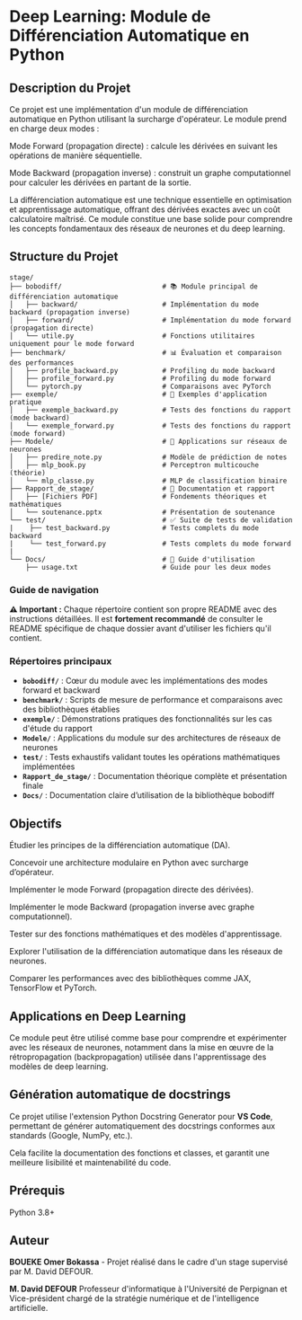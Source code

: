 # Deep Learning: Module de Différenciation Automatique en Python

## Description du Projet

Ce projet est une implémentation d'un module de différenciation automatique en Python utilisant la surcharge d'opérateur. Le module prend en charge deux modes :

Mode Forward (propagation directe) : calcule les dérivées en suivant les opérations de manière séquentielle.

Mode Backward (propagation inverse) : construit un graphe computationnel pour calculer les dérivées en partant de la sortie.

La différenciation automatique est une technique essentielle en optimisation et apprentissage automatique, offrant des dérivées exactes avec un coût calculatoire maîtrisé. Ce module constitue une base solide pour comprendre les concepts fondamentaux des réseaux de neurones et du deep learning.

## Structure du Projet

```
stage/
├── bobodiff/                         # 📚 Module principal de différenciation automatique
│   ├── backward/                     # Implémentation du mode backward (propagation inverse)
│   ├── forward/                      # Implémentation du mode forward (propagation directe)
│   └── utile.py                      # Fonctions utilitaires uniquement pour le mode forward
├── benchmark/                        # 📊 Évaluation et comparaison des performances
│   ├── profile_backward.py           # Profiling du mode backward
│   ├── profile_forward.py            # Profiling du mode forward
│   └── pytorch.py                    # Comparaisons avec PyTorch
├── exemple/                          # 🧪 Exemples d'application pratique
│   ├── exemple_backward.py           # Tests des fonctions du rapport (mode backward)
│   └── exemple_forward.py            # Tests des fonctions du rapport (mode forward)
├── Modele/                           # 🧠 Applications sur réseaux de neurones
│   ├── predire_note.py               # Modèle de prédiction de notes
│   ├── mlp_book.py                   # Perceptron multicouche (théorie)
│   └── mlp_classe.py                 # MLP de classification binaire
├── Rapport_de_stage/                 # 📄 Documentation et rapport
│   ├── [Fichiers PDF]                # Fondements théoriques et mathématiques
│   └── soutenance.pptx               # Présentation de soutenance
└── test/                             # ✅ Suite de tests de validation
|    ├── test_backward.py             # Tests complets du mode backward
|    └── test_forward.py              # Tests complets du mode forward
|
└── Docs/                             # 🐍 Guide d'utilisation
    ├── usage.txt                     # Guide pour les deux modes 
```

###  Guide de navigation

**⚠️ Important :** Chaque répertoire contient son propre README avec des instructions détaillées. Il est **fortement recommandé** de consulter le README spécifique de chaque dossier avant d'utiliser les fichiers qu'il contient.

### Répertoires principaux

- **`bobodiff/`** : Cœur du module avec les implémentations des modes forward et backward
- **`benchmark/`** : Scripts de mesure de performance et comparaisons avec des bibliothèques établies
- **`exemple/`** : Démonstrations pratiques des fonctionnalités sur les cas d'étude du rapport
- **`Modele/`** : Applications du module sur des architectures de réseaux de neurones
- **`test/`** : Tests exhaustifs validant toutes les opérations mathématiques implémentées
- **`Rapport_de_stage/`** : Documentation théorique complète et présentation finale
- **`Docs/`** : Documentation claire d’utilisation de la bibliothèque bobodiff



## Objectifs

Étudier les principes de la différenciation automatique (DA).

Concevoir une architecture modulaire en Python avec surcharge d’opérateur.

Implémenter le mode Forward (propagation directe des dérivées).

Implémenter le mode Backward (propagation inverse avec graphe computationnel).

Tester sur des fonctions mathématiques et des modèles d'apprentissage.

Explorer l'utilisation de la différenciation automatique dans les réseaux de neurones.

Comparer les performances avec des bibliothèques comme JAX, TensorFlow et PyTorch.

## Applications en Deep Learning

Ce module peut être utilisé comme base pour comprendre et expérimenter avec les réseaux de neurones, notamment dans la mise en œuvre de la rétropropagation (backpropagation) utilisée dans l'apprentissage des modèles de deep learning.

## Génération automatique de docstrings

Ce projet utilise l'extension Python Docstring Generator pour **VS Code**, permettant de générer automatiquement des docstrings conformes aux standards (Google, NumPy, etc.).

Cela facilite la documentation des fonctions et classes, et garantit une meilleure lisibilité et maintenabilité du code.

## Prérequis

Python 3.8+

## Auteur

**BOUEKE Omer Bokassa** - Projet réalisé dans le cadre d'un stage supervisé par M. David DEFOUR.

**M. David DEFOUR**
Professeur d'informatique à l'Université de Perpignan et Vice-président chargé de la stratégie numérique et de l'intelligence artificielle.

